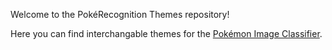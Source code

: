 Welcome to the PokéRecognition Themes repository!

Here you can find interchangable themes for the [Pokémon Image Classifier](https://github.com/Project-PokeBots/PokeRecognition-API).
